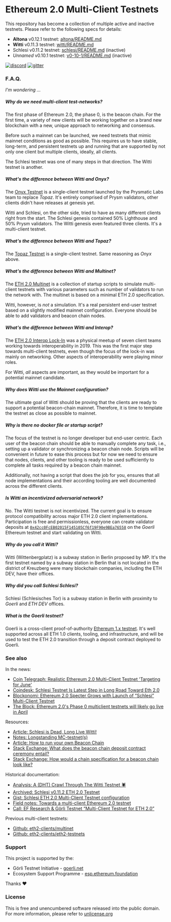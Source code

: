# Ethereum 2.0 Multi-Client Testnets

This repository has become a collection of multiple active and inactive testnets. Please refer to the following specs for details:

* **Altona** v0.12.1 testnet: [altona/README.md](./witti/README.md)
* **Witti** v0.11.3 testnet: [witti/README.md](./witti/README.md)
* Schlesi v0.11.2 testnet: [schlesi/README.md](./.trash/schlesi/README.md) (inactive)
* _Unnamed_ v0.10.1 testnet: [v0-10-1/README.md](./.trash/v0-10-1/README.md) (inactive)
  
[![discord](https://img.shields.io/badge/discord-eth2%23schlesi-9cf)](https://discord.gg/P5TRzdb)
[![gitter](https://img.shields.io/badge/gitter-goerli%2Fschlesi-f6b)](https://gitter.im/goerli/schlesi)

### F.A.Q.
_I'm wondering ..._

##### Why do we need multi-client test-networks?
The first phase of Ethereum 2.0, the phase 0, is the beacon chain. For the first time, a variety of new clients will be working together on a brand new blockchain with a new, unique approach to networking and consensus.

Before such a mainnet can be launched, we need testnets that mimic mainnet conditions as good as possible. This requires us to have stable, long-term, and persistent testnets up and running that are supported by not only one client but multiple clients, ideally, all clients.

The Schlesi testnet was one of many steps in that direction. The Witti testnet is another.

##### What's the difference between Witti and _Onyx_?
The [Onyx Testnet](https://medium.com/prysmatic-labs/introducing-the-onyx-testnet-6dadbd95d873) is a single-client testnet launched by the Prysmatic Labs team to replace _Topaz_. It's entirely comprised of Prysm validators, other clients didn't have releases at genesis yet.

Witti and Schlesi, on the other side, tried to have as many different clients right from the start. The Schlesi genesis contained 50% Lighthouse and 50% Prysm validators. The Witti genesis even featured three clients. It's a multi-client testnet.

##### What's the difference between Witti and _Topaz_?
The [Topaz Testnet](https://medium.com/prysmatic-labs/introducing-topaz-testnet-8e8a4e00a700) is a single-client testnet. Same reasoning as _Onyx_ above.

##### What's the difference between Witti and _Multinet_?
The [ETH 2.0 Multinet](https://github.com/eth2-clients/multinet) is a collection of startup scripts to simulate multi-client testnets with various parameters such as number of validators to run the network with. The multinet is based on a minimal ETH 2.0 specification.

Witti, however, is _not_ a simulation. It's a real persistent end-user testnet based on a slightly modified mainnet configuration. Everyone should be able to add validators and beacon chain nodes.

##### What's the difference between Witti and _Interop_?
The [ETH 2.0 Interop Lock-In](https://blog.ethereum.org/2019/09/19/eth2-interop-in-review/) was a physical meetup of seven client teams working towards interoperability in 2019. This was the first major step towards multi-client testnets, even though the focus of the lock-in was mainly on networking. Other aspects of interoperability were playing minor roles.

For Witti, _all_ aspects are important, as they would be important for a potential mainnet candidate.

##### Why does Witti use the _Mainnet_ configuration?
The ultimate goal of Witti should be proving that the clients are ready to support a potential beacon-chain mainnet. Therefore, it is time to template the testnet as close as possible to mainnet.

##### Why is there no docker file or startup script?
The focus of the testnet is no longer developer but end-user centric. Each user of the beacon chain should be able to manually complete any task, i.e., setting up a validator or synchronizing a beacon chain node. Scripts will be convenient in future to ease this process but for now we need to ensure that nodes, clients, and other tooling is ready to be used sufficiently to complete all tasks required by a beacon chain mainnet.

Additionally, not having a script that does the job for you, ensures that all node implementations and their according tooling are well documented across the different clients.

##### Is _Witti_ an incentivized adversarial network?
No. The Witti testnet is not incentivized. The current goal is to ensure protocol compatibility across major ETH 2.0 client implementations. Participation is free and permissionless, everyone can create validator deposits at [`0x42cc0FcEB02015F145105Cf6f19F90e9BEa76558`](https://goerli.etherscan.io/address/0x42cc0FcEB02015F145105Cf6f19F90e9BEa76558) on the _Goerli_ Ethereum testnet and start validating on Witti.

##### Why do you call it _Witti_?
Witti (Wittenbergplatz) is a subway station in Berlin proposed by MP. It's the first testnet named by a subway station in Berlin that is not located in the district of Kreuzberg were many blockchain companies, including the ETH DEV, have their offices.

##### Why did you call Schlesi _Schlesi_?
Schlesi (Schlesisches Tor) is a subway station in Berlin with proximity to _Goerli_ and _ETH DEV_ offices.

##### What is the _Goerli_ testnet?
Goerli is a cross-client proof-of-authority [Ethereum 1.x testnet](https://github.com/goerli/testnet). It's well supported across all ETH 1.0 clients, tooling, and infrastructure, and will be used to test the ETH 2.0 transition through a deposit contract deployed to Goerli.

### See also
In the news:
- [Coin Telegraph: Realistic Ethereum 2.0 Multi-Client Testnet 'Targeting for June' ](https://cointelegraph.com/news/realistic-ethereum-20-multi-client-testnet-targeting-for-june)
- [Coindesk: Schlesi Testnet Is Latest Step in Long Road Toward Eth 2.0](https://www.coindesk.com/ethereum-schlesi-testnet-eth-2-0)
- [Blockonomi: Ethereum 2.0 Specter Grows with Launch of “Schlesi” Multi-Client Testnet](https://blockonomi.com/ethereum-2-launch-schlesi-multi-client-testnet/)
- [The Block: Ethereum 2.0's Phase 0 multiclient testnets will likely go live in April](https://www.theblockcrypto.com/post/60292/ethereum-2-0s-phase-0-multiclient-testnets-will-likely-go-live-in-april-predicts-buterin)

Resources:
- [Article: Schlesi is Dead, Long Live Witti!](https://medium.com/@SomerEsat/schlesi-is-dead-long-live-witti-151178064c3c)
- [Notes: Longstanding MC-testnet(s)](https://notes.ethereum.org/DLu2WPtDSMOeNlnBth03Dw)
- [Article: How to run your own Beacon Chain](https://dev.to/q9/how-to-run-your-own-beacon-chain-e70)
- [Stack Exchange: What does the beacon chain deposit contract ceremony entail?](https://ethereum.stackexchange.com/questions/80258/what-does-the-beacon-chain-deposit-contract-ceremony-entail)
- [Stack Exchange: How would a chain specification for a beacon chain look like?](https://ethereum.stackexchange.com/questions/80264/how-would-a-chain-specification-for-a-beacon-chain-look-like)

Historical documentation:
- [Analysis: A (DHT) Crawl Through The Witti Testnet 🕷](https://txrx-research.github.io/prkl/testnet-analysis.html)
- [Archived: Schlesi v0.11.2 ETH 2.0 Testnet](./.trash/schlesi/README.md)
- [Gist: Schlesi ETH 2.0 Multi-Client Testnet configuration](https://gist.github.com/q9f/d6eea3ea3356e41bde81864143284ce9)
- [Field notes: Towards a multi-client Ethereum 2.0 testnet](https://hackmd.io/GIwaFeGaQn6q7VYb_n94LA)
- [Call: EF Research & Görli Testnet “Multi-Client Testnet for ETH 2.0”](https://hackmd.io/Nx204wkTSgeGB0UzNXhz9g)

Previous multi-client testnets:
- [Github: eth2-clients/multinet](https://github.com/eth2-clients/multinet)
- [Github: eth2-clients/eth2-testnets](https://github.com/eth2-clients/eth2-testnets)

### Support
This project is supported by the:
* Görli Testnet Initiative - [goerli.net](https://goerli.net/)
* Ecosystem Support Programme - [esp.ethereum.foundation](https://esp.ethereum.foundation/en/)

Thanks :heart:

### License
This is free and unencumbered software released into the public domain. For more information, please refer to [unlicense.org](https://unlicense.org)
